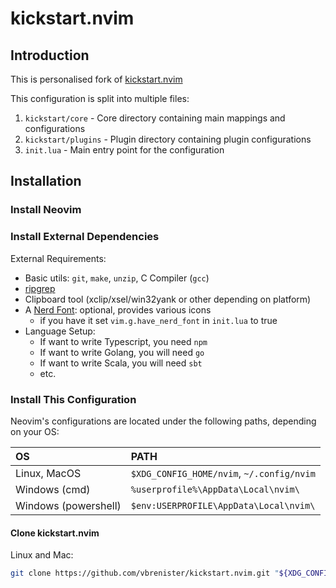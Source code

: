 # kickstart.nvim

## Introduction

This is personalised fork of [kickstart.nvim](https://github.com/nvim-lua/kickstart.nvim)

This configuration is split into multiple files:
1. `kickstart/core` - Core directory containing main mappings and configurations
2. `kickstart/plugins` - Plugin directory containing plugin configurations
3. `init.lua` - Main entry point for the configuration

## Installation

### Install Neovim

### Install External Dependencies

External Requirements:
- Basic utils: `git`, `make`, `unzip`, C Compiler (`gcc`)
- [ripgrep](https://github.com/BurntSushi/ripgrep#installation)
- Clipboard tool (xclip/xsel/win32yank or other depending on platform)
- A [Nerd Font](https://www.nerdfonts.com/): optional, provides various icons
  - if you have it set `vim.g.have_nerd_font` in `init.lua` to true
- Language Setup:
  - If want to write Typescript, you need `npm`
  - If want to write Golang, you will need `go`
  - If want to write Scala, you will need `sbt`
  - etc.


### Install This Configuration

Neovim's configurations are located under the following paths, depending on your OS:

| OS | PATH |
| :- | :--- |
| Linux, MacOS | `$XDG_CONFIG_HOME/nvim`, `~/.config/nvim` |
| Windows (cmd)| `%userprofile%\AppData\Local\nvim\` |
| Windows (powershell)| `$env:USERPROFILE\AppData\Local\nvim\` |


#### Clone kickstart.nvim

Linux and Mac:

```sh
git clone https://github.com/vbrenister/kickstart.nvim.git "${XDG_CONFIG_HOME:-$HOME/.config}"/nvim
```

